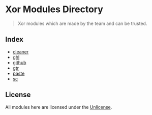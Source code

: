 # Xor Modules Directory

> Xor modules which are made by the team and can be trusted.

## Index

- [cleaner](./cleaner)
- [ghl](./ghl)
- [github](./github)
- [gtr](./gtr)
- [paste](./paste)
- [sc](./sc)

## License

All modules here are licensed under the [Unlicense](./LICENSE).

